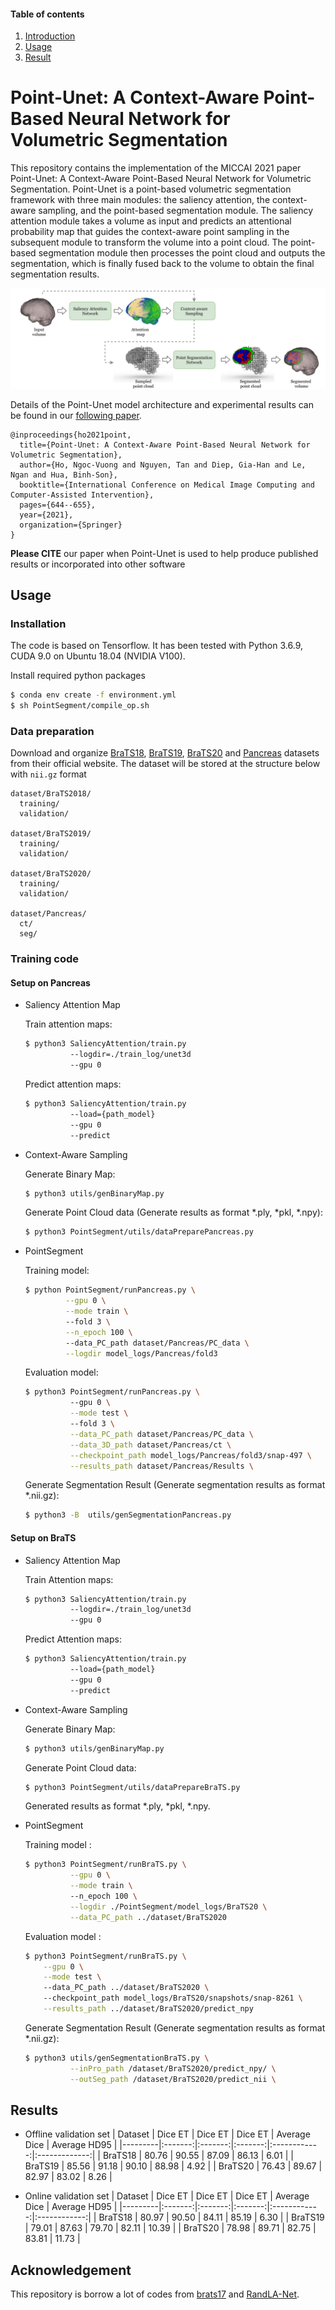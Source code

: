 #### Table of contents
1. [Introduction](#introduction)
2. [Usage](#usage)
3. [Result ](#result)

# <a name="introduction"></a> Point-Unet: A Context-Aware Point-Based Neural Network for Volumetric Segmentation

This repository contains the implementation of the MICCAI 2021 paper Point-Unet: A Context-Aware Point-Based Neural Network for Volumetric Segmentation. Point-Unet is a point-based volumetric segmentation framework with three main modules: the saliency attention, the context-aware sampling, and the point-based segmentation module. The saliency attention module takes a volume as input and predicts an attentional probability map that guides the context-aware point sampling in the subsequent module to transform the volume into a point cloud. The point-based segmentation module then processes the point cloud and outputs the segmentation, which is finally fused back to the volume to obtain the final segmentation results. 

![DETR](figure/flowchart.jpg)

Details of the Point-Unet model architecture and experimental results can be found in our [following paper](https://rdcu.be/cyhME).  

```
@inproceedings{ho2021point,
  title={Point-Unet: A Context-Aware Point-Based Neural Network for Volumetric Segmentation},
  author={Ho, Ngoc-Vuong and Nguyen, Tan and Diep, Gia-Han and Le, Ngan and Hua, Binh-Son},
  booktitle={International Conference on Medical Image Computing and Computer-Assisted Intervention},
  pages={644--655},
  year={2021},
  organization={Springer}
}
```
**Please CITE** our paper when Point-Unet is used to help produce published results or incorporated into other software

## Usage
### Installation

The code is based on Tensorflow. It has been tested with Python 3.6.9, CUDA 9.0 on Ubuntu 18.04 (NVIDIA V100).

Install required python packages

```bash
$ conda env create -f environment.yml
$ sh PointSegment/compile_op.sh
```

### Data preparation

Download and organize [BraTS18](https://www.med.upenn.edu/sbia/brats2018/data.html), [BraTS19](https://www.med.upenn.edu/cbica/brats2019/data.html), [BraTS20](https://www.med.upenn.edu/cbica/brats2020/data.html) and [Pancreas](https://wiki.cancerimagingarchive.net/display/Public/Pancreas-CT) datasets from their official website. The dataset will be stored at the structure below with ```nii.gz``` format

```
dataset/BraTS2018/
  training/
  validation/

dataset/BraTS2019/
  training/
  validation/

dataset/BraTS2020/
  training/
  validation/

dataset/Pancreas/
  ct/
  seg/
```

### Training code

#### Setup on Pancreas

* Saliency Attention Map

    Train attention maps:
    ```bash 
    $ python3 SaliencyAttention/train.py 
              --logdir=./train_log/unet3d 
              --gpu 0
    ```
    Predict attention maps:
    ```bash 
    $ python3 SaliencyAttention/train.py 
              --load={path_model} 
              --gpu 0 
              --predict
    ```
* Context-Aware Sampling

    Generate Binary Map:
    ```bash 
    $ python3 utils/genBinaryMap.py
    ```
    Generate Point Cloud data (Generate results as format *.ply, *pkl, *.npy):
    ```bash 
    $ python3 PointSegment/utils/dataPreparePancreas.py
    ```
   
* PointSegment

    Training model: 
    ```bash
    $ python PointSegment/runPancreas.py \
             --gpu 0 \
             --mode train \  
             --fold 3 \
             --n_epoch 100 \ 
             --data_PC_path dataset/Pancreas/PC_data \
             --logdir model_logs/Pancreas/fold3
    ```

    Evaluation model: 
    ```bash
    $ python3 PointSegment/runPancreas.py \ 
              --gpu 0 \
              --mode test \  
              --fold 3 \
              --data_PC_path dataset/Pancreas/PC_data \
              --data_3D_path dataset/Pancreas/ct \
              --checkpoint_path model_logs/Pancreas/fold3/snap-497 \
              --results_path dataset/Pancreas/Results \
    ```
    Generate Segmentation Result (Generate segmentation results as format *.nii.gz):
    ```bash
    $ python3 -B  utils/genSegmentationPancreas.py
    ```
    



#### Setup on BraTS
* Saliency Attention Map

    Train Attention maps:
    ```bash 
    $ python3 SaliencyAttention/train.py 
              --logdir=./train_log/unet3d 
              --gpu 0
    ```
    Predict Attention maps:
    ```bash 
    $ python3 SaliencyAttention/train.py 
              --load={path_model} 
              --gpu 0 
              --predict
    ```
* Context-Aware Sampling

    Generate Binary Map:
    ```bash 
    $ python3 utils/genBinaryMap.py
    ```
    Generate Point Cloud data:
    ```bash 
    $ python3 PointSegment/utils/dataPrepareBraTS.py
    ```
    Generated results as format *.ply, *pkl, *.npy.
* PointSegment

    Training model :
    ```bash
    $ python3 PointSegment/runBraTS.py \
              --gpu 0 \
              --mode train \ 
              --n_epoch 100 \
              --logdir ./PointSegment/model_logs/BraTS20 \
              --data_PC_path ../dataset/BraTS2020
    ```

    Evaluation model :
    ```bash
    $ python3 PointSegment/runBraTS.py \
        --gpu 0 \
        --mode test \ 
        --data_PC_path ../dataset/BraTS2020 \ 
        --checkpoint_path model_logs/BraTS20/snapshots/snap-8261 \
        --results_path ../dataset/BraTS2020/predict_npy
    ```

    Generate Segmentation Result (Generate segmentation results as format *.nii.gz):
    ```bash
    $ python3 utils/genSegmentationBraTS.py \
              --inPro_path /dataset/BraTS2020/predict_npy/ \
              --outSeg_path /dataset/BraTS2020/predict_nii \
    ```

## <a name="results"></a> Results

* Offline validation set
    | Dataset | Dice ET | Dice ET | Dice ET | Average Dice | Average HD95 |
    |---------|:-------:|:-------:|:-------:|:------------:|:-------------:|
    | BraTS18 |  80.76  |  90.55  |  87.09  |     86.13    |     6.01     |
    | BraTS19 |  85.56  |  91.18  |  90.10  |     88.98    |     4.92     |
    | BraTS20 |  76.43  |  89.67  |  82.97  |     83.02    |     8.26     |

* Online validation set
    | Dataset | Dice ET | Dice ET | Dice ET | Average Dice | Average HD95 |
    |---------|:-------:|:-------:|:-------:|:------------:|:------------:|
    | BraTS18 |  80.97  |  90.50  |  84.11  |     85.19    |     6.30     |
    | BraTS19 |  79.01  |  87.63  |  79.70  |     82.11    |     10.39    |
    | BraTS20 |  78.98  |  89.71  |  82.75  |     83.81    |     11.73    |

## <a name="notes"></a> Acknowledgement
This repository is borrow a lot of codes from [brats17](https://github.com/taigw/brats17/) and [RandLA-Net](https://github.com/QingyongHu/RandLA-Net).

